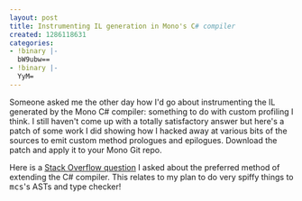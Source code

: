 ```yaml
---
layout: post
title: Instrumenting IL generation in Mono's C# compiler
created: 1286118631
categories:
- !binary |-
  bW9ubw==
- !binary |-
  YyM=
---
```

<p>Someone asked me the other day how I'd go about instrumenting the IL generated by the Mono C# compiler: something to do with custom profiling I think. I still haven't come up with a totally satisfactory answer but here's a patch of some work I did showing how I hacked away at various bits of the sources to emit custom method prologues and epilogues. Download the patch and apply it to your Mono Git repo.</p>
<p>Here is a <a href="http://stackoverflow.com/questions/3848001/extending-the-mono-c-compiler-is-there-any-documentation-or-precedent">Stack Overflow question</a> I asked about the preferred method of extending the C# compiler. This relates to my plan to do very spiffy things to <tt>mcs</tt>'s ASTs and type checker!</p>
